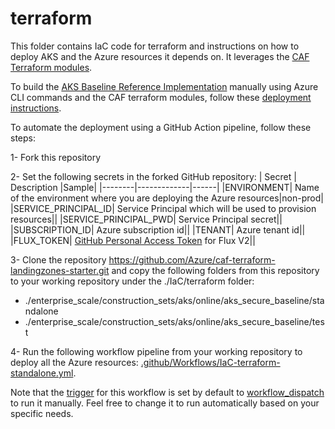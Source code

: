 # terraform

This folder contains IaC code for terraform and instructions on how to deploy AKS and the Azure resources it depends on.
It leverages the [CAF Terraform modules](https://github.com/aztfmod/terraform-azurerm-caf).

To build the [AKS Baseline Reference Implementation](https://github.com/mspnp/aks-baseline) manually using Azure CLI commands and the CAF terraform modules, follow these [deployment instructions](https://github.com/Azure/caf-terraform-landingzones-starter/tree/starter/enterprise_scale/construction_sets/aks/online/aks_secure_baseline/standalone).

To automate the deployment using a GitHub Action pipeline, follow these steps:

1- Fork this repository

2- Set the following secrets in the forked GitHub repository:
| Secret | Description |Sample|
|--------|-------------|------|
|ENVIRONMENT| Name of the environment where you are deploying the Azure resources|non-prod|
|SERVICE_PRINCIPAL_ID| Service Principal which will be used to provision resources||
|SERVICE_PRINCIPAL_PWD| Service Principal secret||
|SUBSCRIPTION_ID| Azure subscription id||
|TENANT| Azure tenant id||
|FLUX_TOKEN| [GitHub Personal Access Token](https://docs.github.com/en/authentication/keeping-your-account-and-data-secure/creating-a-personal-access-token) for Flux V2||

3- Clone the repository https://github.com/Azure/caf-terraform-landingzones-starter.git and copy the following folders from this repository to your working repository under the ./IaC/terraform folder:
 - ./enterprise_scale/construction_sets/aks/online/aks_secure_baseline/standalone
 - ./enterprise_scale/construction_sets/aks/online/aks_secure_baseline/test

4- Run the following workflow pipeline from your working repository to deploy all the Azure resources: [.github/Workflows/IaC-terraform-standalone.yml](../../.github/workflows/IaC-terraform-standalone.yml).

Note that the [trigger](https://docs.github.com/en/actions/using-workflows/triggering-a-workflow) for this workflow is set by default to [workflow_dispatch](https://docs.github.com/en/actions/managing-workflow-runs/manually-running-a-workflow) to run it manually. Feel free to change it to run automatically based on your specific needs.
